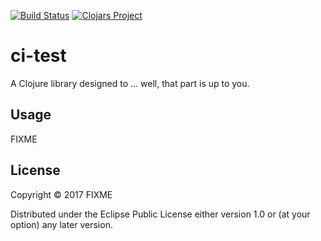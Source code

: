 [![Build Status](https://travis-ci.org/HughPowell/ci-test.svg?branch=master)](https://travis-ci.org/HughPowell/ci-test)
[![Clojars Project](https://img.shields.io/clojars/v/ci-test.svg)](https://clojars.org/ci-test)

# ci-test

A Clojure library designed to ... well, that part is up to you.

## Usage

FIXME

## License

Copyright © 2017 FIXME

Distributed under the Eclipse Public License either version 1.0 or (at
your option) any later version.

